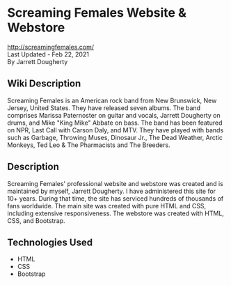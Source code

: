 # Screaming Females Website & Webstore
<http://screamingfemales.com/> \
Last Updated - Feb 22, 2021\
By Jarrett Dougherty

## Wiki Description
Screaming Females is an American rock band from New Brunswick, New Jersey, United States. They have released seven albums. The band comprises Marissa Paternoster on guitar and vocals, Jarrett Dougherty on drums, and Mike "King Mike" Abbate on bass. The band has been featured on NPR, Last Call with Carson Daly, and MTV. They have played with bands such as Garbage, Throwing Muses, Dinosaur Jr., The Dead Weather, Arctic Monkeys, Ted Leo & The Pharmacists and The Breeders.

## Description
Screaming Females' professional website and webstore was created and is maintained by myself, Jarrett Dougherty. I have administered this site for 10+ years. During that time, the site has serviced hundreds of thousands of fans worldwide. The main site was created with pure HTML and CSS, including extensive responsiveness. The webstore was created with HTML, CSS, and Bootstrap.

## Technologies Used
* HTML
* CSS
* Bootstrap